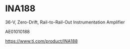 # INA188
36-V, Zero-Drift, Rail-to-Rail-Out Instrumentation Amplifier

AE01010188

https://www.ti.com/product/INA188
